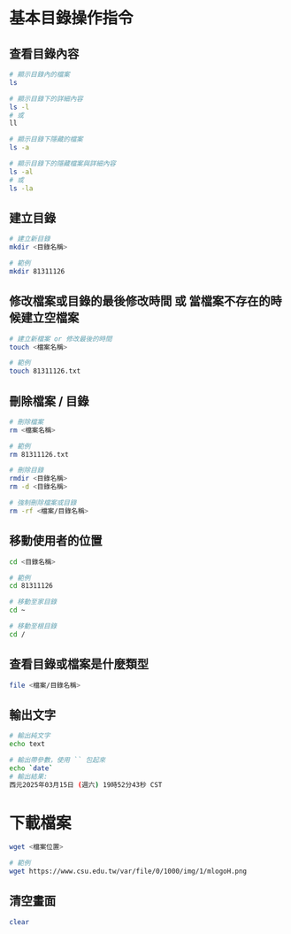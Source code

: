# 基本目錄操作指令

## 查看目錄內容
```bash
# 顯示目錄內的檔案
ls

# 顯示目錄下的詳細內容
ls -l
# 或
ll

# 顯示目錄下隱藏的檔案
ls -a

# 顯示目錄下的隱藏檔案與詳細內容
ls -al
# 或
ls -la
```

## 建立目錄
```bash
# 建立新目錄
mkdir <目錄名稱>

# 範例
mkdir 81311126
```

## 修改檔案或目錄的最後修改時間 或 當檔案不存在的時候建立空檔案
```bash
# 建立新檔案 or 修改最後的時間
touch <檔案名稱>

# 範例
touch 81311126.txt
```

## 刪除檔案 / 目錄
```bash
# 刪除檔案
rm <檔案名稱>

# 範例
rm 81311126.txt

# 刪除目錄
rmdir <目錄名稱>
rm -d <目錄名稱>

# 強制刪除檔案或目錄
rm -rf <檔案/目錄名稱>

```

## 移動使用者的位置
```bash
cd <目錄名稱>

# 範例
cd 81311126

# 移動至家目錄
cd ~

# 移動至根目錄
cd /

```

## 查看目錄或檔案是什麼類型
```bash
file <檔案/目錄名稱>

```

## 輸出文字
```bash
# 輸出純文字
echo text

# 輸出帶參數，使用 `` 包起來
echo `date`
# 輸出結果:
西元2025年03月15日 (週六) 19時52分43秒 CST

```

# 下載檔案
```bash
wget <檔案位置>

# 範例
wget https://www.csu.edu.tw/var/file/0/1000/img/1/mlogoH.png

```

## 清空畫面
```bash
clear
```